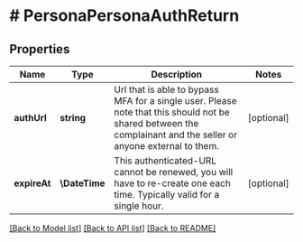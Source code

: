 # # PersonaPersonaAuthReturn

## Properties

Name | Type | Description | Notes
------------ | ------------- | ------------- | -------------
**authUrl** | **string** | Url that is able to bypass MFA for a single user. Please note that this should not be shared between the complainant and the seller or anyone external to them. | [optional]
**expireAt** | **\DateTime** | This authenticated-URL cannot be renewed, you will have to re-create one each time. Typically valid for a single hour. | [optional]

[[Back to Model list]](../../README.md#models) [[Back to API list]](../../README.md#endpoints) [[Back to README]](../../README.md)
